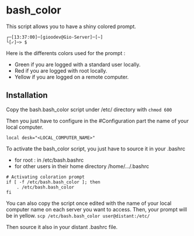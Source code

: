 bash_color
==========

This script allows you to have a shiny colored prompt.

```
┌─[13:37:00]─[gioodev@Gio-Server]─[~]
└[✓]─> $ 
```

Here is the differents colors used for the prompt :
- Green if you are logged with a standard user locally.
- Red if you are logged with root locally.
- Yellow if you are logged on a remote computer.

## Installation

Copy the bash.bash_color script under /etc/ directory with `chmod 600`

Then you just have to configure in the #Configuration part the name of your local computer.
```
local desk="<LOCAL_COMPUTER_NAME>"
```

To activate the bash_color script, you just have to source it in your .bashrc
- for root : in /etc/bash.bashrc 
- for other users in their home directory /home/.../.bashrc
```
# Activating coloration prompt
if [ -f /etc/bash.bash_color ]; then
    . /etc/bash.bash_color
fi
```

You can also copy the script once edited with the name of your local computer name on each server you want to access. Then, your prompt will be in yellow.
`scp /etc/bash.bash_color user@distant:/etc/`

Then source it also in your distant .bashrc file.
